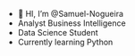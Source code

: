 - 👋 HI, I’m @Samuel-Nogueira
- Analyst Business Intelligence
- Data Science Student
- Currently learning Python



<!---
Samuel-Nogueira/Samuel-Nogueira is a ✨ special ✨ repository because its `README.md` (this file) appears on your GitHub profile.
You can click the Preview link to take a look at your changes.
--->
